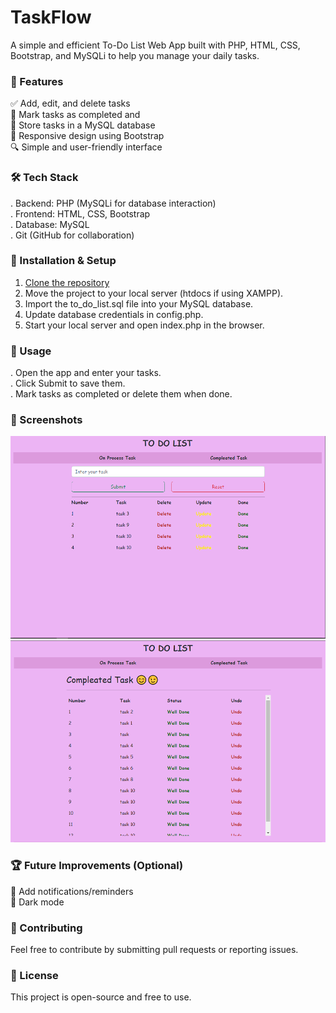 # TaskFlow
A simple and efficient To-Do List Web App built with PHP, HTML, CSS, Bootstrap, and MySQLi to help you manage your daily tasks.

### 🚀 Features
✅ Add, edit, and delete tasks<br>
📌 Mark tasks as completed and<br>
📆 Store tasks in a MySQL database<br>
📱 Responsive design using Bootstrap<br>
🔍 Simple and user-friendly interface<br>

### 🛠 Tech Stack 

. Backend: PHP (MySQLi for database interaction)<br>
. Frontend: HTML, CSS, Bootstrap<br>
. Database: MySQL<br>
. Git (GitHub for collaboration)

### 📂 Installation & Setup

1. <a href="https://github.com/rahila-hussaini/taskflow.git">Clone the repository</a>
2. Move the project to your local server (htdocs if using XAMPP).
3. Import the to_do_list.sql file into your MySQL database.
4. Update database credentials in config.php.
5. Start your local server and open index.php in the browser.
   
### 🎯 Usage

. Open the app and enter your tasks.<br>
. Click Submit to save them.<br>
. Mark tasks as completed or delete them when done.<br>

### 📸 Screenshots
<img src="https://github.com/rahila-hussaini/TaskFlow/raw/main/ScreenShot/01.PNG">
<img src="https://github.com/rahila-hussaini/TaskFlow/raw/main/ScreenShot/02.PNG">



### 🏆 Future Improvements (Optional)
🔔 Add notifications/reminders <br>
🌙 Dark mode

### 🤝 Contributing
Feel free to contribute by submitting pull requests or reporting issues.

### 📄 License
This project is open-source and free to use.

